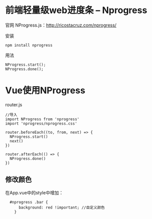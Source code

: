 

# 前端轻量级web进度条 – Nprogress

官网
NProgress.js：http://ricostacruz.com/nprogress/

安装
```
npm install nprogress 
```

用法
```
NProgress.start();
NProgress.done();
```





# Vue使用NProgress

router.js
```
//导入
import NProgress from 'nprogress'
import 'nprogress/nprogress.css'

router.beforeEach((to, from, next) => {
  NProgress.start()
  next()
})

router.afterEach(() => {
  NProgress.done()
})

```

## 修改颜色

在App.vue中的style中增加：
```
  #nprogress .bar {
      background: red !important; //自定义颜色
    }
```